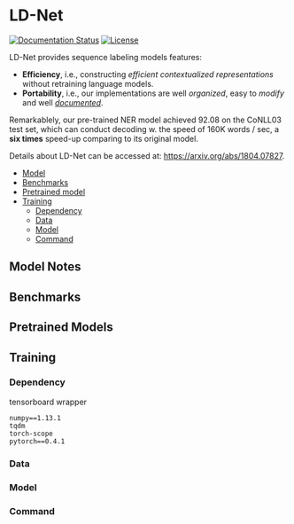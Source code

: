 # LD-Net

[![Documentation Status](https://readthedocs.org/projects/ld-net/badge/?version=latest)](http://ld-net.readthedocs.io/en/latest/?badge=latest)
[![License](https://img.shields.io/badge/License-Apache%202.0-blue.svg)](https://opensource.org/licenses/Apache-2.0)

LD-Net provides sequence labeling models features:
- **Efficiency**, i.e., constructing *efficient contextualized representations* without retraining language models. 
- **Portability**, i.e., our implementations are well *organized*, easy to *modify* and well *[documented](http://lm-lstm-crf.readthedocs.io/en/latest/)*.

Remarkablely, our pre-trained NER model achieved 92.08 on the CoNLL03 test set, which can conduct decoding w. the speed of 160K words / sec, a **six times** speed-up comparing to its original model.

Details about LD-Net can be accessed at: https://arxiv.org/abs/1804.07827.

- [Model](#model-notes)
- [Benchmarks](#benchmarks)
- [Pretrained model](#pretrained-model)
- [Training](#model-training)
	- [Dependency](#dependency)
	- [Data](#data)
	- [Model](#model)
	- [Command](#command)

## Model Notes

## Benchmarks

## Pretrained Models

## Training

### Dependency

tensorboard wrapper

```
numpy==1.13.1
tqdm
torch-scope
pytorch==0.4.1
```

### Data

### Model

### Command 


